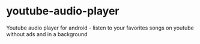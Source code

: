 # youtube-audio-player
Youtube audio player for android - listen to your favorites songs on youtube without ads and in a background 
